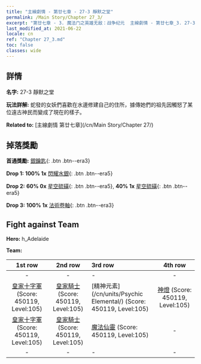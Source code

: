 ```yaml
---
title: "主線劇情 - 第廿七章 - 27-3 靜默之堂"
permalink: /Main Story/Chapter 27_3/
excerpt: "第廿七章 - 3. 魔法门之英雄无敌：战争纪元  主線劇情 - 第廿七章_3. 27-3 靜默之堂"
last_modified_at: 2021-06-22
locale: cn
ref: "Chapter 27_3.md"
toc: false
classes: wide
---
```


## 詳情

 **名字:** 27-3 靜默之堂

 **玩法詳解:** 蛇發的女妖們喜歡在水邊修建自己的住所，據傳她們的祖先因觸怒了某位遠古神民而變成了現在的樣子。

 **Related to:** [主線劇情 第廿七章](/cn/Main Story/Chapter 27/)

## 掉落獎勵

 **首通獎勵:** [銀鑰匙](/cn/Items/con_693/){: .btn .btn--era3}

 **Drop 1:** **100% 1x** [閃耀水銀](/cn/Items/mat_98/){: .btn .btn--era5}

 **Drop 2:** **60% 0x** [星空硫磺](/cn/Items/mat_92/){: .btn .btn--era5}, **40% 1x** [星空硫磺](/cn/Items/mat_92/){: .btn .btn--era5}

 **Drop 3:** **100% 1x** [法術卷軸](/cn/Items/con_694/){: .btn .btn--era3}


## Fight against Team
 **Hero:** h_Adelaide

 **Team:**


  | 1st row | 2nd row | 3rd row | 4th row |
  |:----:|:----:|:----|:----:|
  | - | - | - | - |
  | [皇家十字軍](/cn/units/Swordsman/) (Score: 450119, Level:105)  | [皇家騎士](/cn/units/Cavalier/) (Score: 450119, Level:105)  | [精神元素](/cn/units/Psychic Elemental/) (Score: 450119, Level:105)  | [神燈](/cn/units/Genie/) (Score: 450119, Level:105)  |
  | [皇家十字軍](/cn/units/Swordsman/) (Score: 450119, Level:105)  | [皇家騎士](/cn/units/Cavalier/) (Score: 450119, Level:105)  | [魔法仙靈](/cn/units/Sprite/) (Score: 450119, Level:105)  | - |
  | - | - | - | - |


